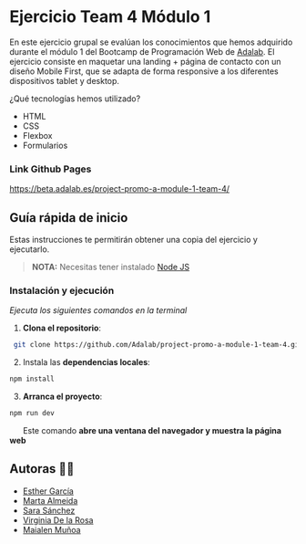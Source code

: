 # Ejercicio Team 4 Módulo 1

En este ejercicio grupal se evalúan los conocimientos que hemos adquirido durante el módulo 1 del Bootcamp de Programación Web de [Adalab](https://adalab.es). El ejercicio consiste en maquetar una landing + página de contacto con un diseño Mobile First, que se adapta de forma responsive a los diferentes dispositivos tablet y desktop. 

¿Qué tecnologías hemos utilizado?

- HTML
- CSS
- Flexbox
- Formularios

### Link Github Pages 

https://beta.adalab.es/project-promo-a-module-1-team-4/

## Guía rápida de inicio 

Estas instrucciones te permitirán obtener una copia del ejercicio y ejecutarlo.

> **NOTA:** Necesitas tener instalado [Node JS](https://nodejs.org/)

### Instalación y ejecución 

_Ejecuta los siguientes comandos en la terminal_

1. **Clona el repositorio**:

```bash
 git clone https://github.com/Adalab/project-promo-a-module-1-team-4.git
```

2. Instala las **dependencias locales**:

```bash
npm install
```

3. **Arranca el proyecto**:

```bash
npm run dev
```

&nbsp; &nbsp; &nbsp; Este comando **abre una ventana del navegador y muestra la página web**

## Autoras 👩‍💻

- [Esther García](https://www.github.com/esgab)
- [Marta Almeida](https://github.com/Marta-Af)
- [Sara Sánchez](https://github.com/SaraSzCr)
- [Virginia De la Rosa](https://github.com/Vir19)
- [Maialen Muñoa](https://github.com/maialenmunoa)
